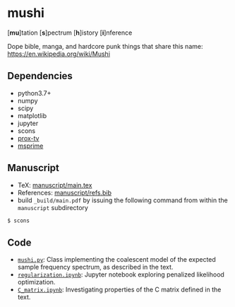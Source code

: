 mushi
====

[__mu__]tation [__s__]pectrum [__h__]istory [__i__]nference

Dope bible, manga, and hardcore punk things that share this name: https://en.wikipedia.org/wiki/Mushi

Dependencies
---
  - python3.7+
  - numpy
  - scipy
  - matplotlib
  - jupyter
  - scons
  - [prox-tv](https://github.com/albarji/proxTV)
  - [msprime](https://msprime.readthedocs.io)

Manuscript
---
- TeX: [manuscript/main.tex](manuscript/main.tex)
- References: [manuscript/refs.bib](manuscript/refs.bib)
- build `_build/main.pdf` by issuing the following command from within the `manuscript` subdirectory
```bash
$ scons
```

Code
---
- [`mushi.py`](mushi.py): Class implementing the coalescent model of the expected sample frequency spectrum, as described in the text.
- [`regularization.ipynb`](regularization.ipynb): Jupyter notebook exploring penalized likelihood optimization.
- [`C_matrix.ipynb`](C_matrix.ipynb): Investigating properties of the C matrix defined in the text.
